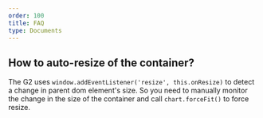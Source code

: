 ```yaml
---
order: 100
title: FAQ
type: Documents
---
```


## How to auto-resize of the container?

The G2 uses `window.addEventListener('resize', this.onResize)` to detect a change in parent dom element's size. So you need to manually monitor the change in the size of the container and call `chart.forceFit()` to force resize.

[comment]: <demo(resizable)>
